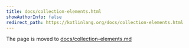 ```yaml
---
title: docs/collection-elements.html
showAuthorInfo: false
redirect_path: https://kotlinlang.org/docs/collection-elements.html
---
```


The page is moved to [docs/collection-elements.md](docs/collection-elements.md)
